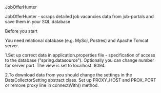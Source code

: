 JobOfferHunter

JobOfferHunter - scraps detailed job vacancies data from job-portals and save them in your SQL database

Before you start

You need relational database (e.g. MySql, Postres) and Apache Tomcat server.

1.Set up correct data in application.properties file - specification of access to the database ("spring.datasource"). 
Optionally you can change number for server port. The view is set to localhost: 8094.

2.To download data from you should change the settings in the DataCollectorSetting abstract class. 
Set up PROXY_HOST and PROX_PORT or remove proxy line in connectWith() method.
